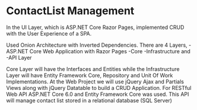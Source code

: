 # ContactList Management

In the UI Layer, which is ASP.NET Core Razor Pages, implemented CRUD with the User Experience of a SPA.

Used Onion Architecture with Inverted Dependencies. There are 4 Layers, 
-ASP.NET Core Web Application with Razor Pages
-Core 
-Infrastructure and
-API Layer

Core Layer will have the Interfaces and Entities while the Infrastructure Layer will have Entity Framework Core, Repository and Unit Of Work Implementations. At the Web Project we will use jQuery Ajax and Partials Views along with jQuery Datatable to build a CRUD Application. For RESTful Web API ASP.NET Core 6.0 and Entity Framework Core was used. This API will manage contact list stored in a relational database (SQL Server)
